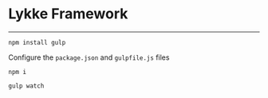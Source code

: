 # Lykke Framework
----

`npm install gulp`

Configure the `package.json` and `gulpfile.js` files

`npm i`

`gulp watch`
